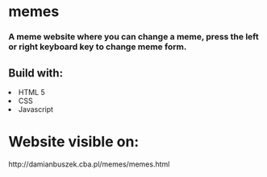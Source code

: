 # memes
<h3>A meme website where you can change a meme, press the left or right keyboard key to change meme form.</h3>
<h2>Build with: </h2>
<li>HTML 5 </li>
<li>CSS </li>
<li>Javascript </li>
<h1>Website visible on:</h1>
http://damianbuszek.cba.pl/memes/memes.html


